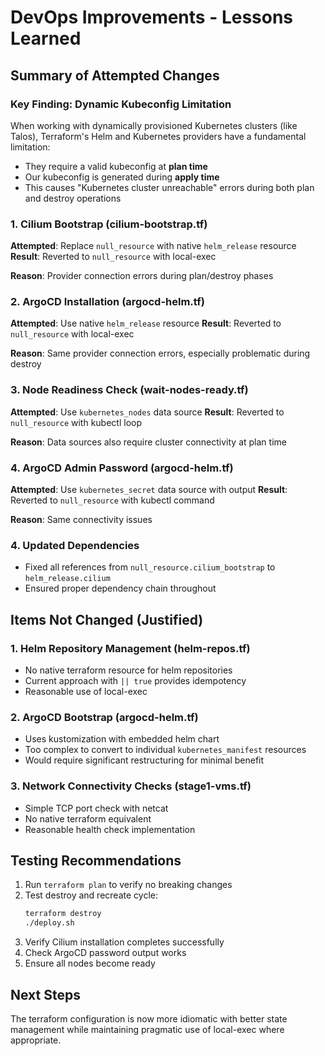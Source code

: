 # DevOps Improvements - Lessons Learned

## Summary of Attempted Changes

### Key Finding: Dynamic Kubeconfig Limitation

When working with dynamically provisioned Kubernetes clusters (like Talos), Terraform's Helm and Kubernetes providers have a fundamental limitation:
- They require a valid kubeconfig at **plan time** 
- Our kubeconfig is generated during **apply time**
- This causes "Kubernetes cluster unreachable" errors during both plan and destroy operations

### 1. Cilium Bootstrap (cilium-bootstrap.tf)
**Attempted**: Replace `null_resource` with native `helm_release` resource
**Result**: Reverted to `null_resource` with local-exec

**Reason**: Provider connection errors during plan/destroy phases

### 2. ArgoCD Installation (argocd-helm.tf) 
**Attempted**: Use native `helm_release` resource
**Result**: Reverted to `null_resource` with local-exec

**Reason**: Same provider connection errors, especially problematic during destroy

### 3. Node Readiness Check (wait-nodes-ready.tf)
**Attempted**: Use `kubernetes_nodes` data source
**Result**: Reverted to `null_resource` with kubectl loop

**Reason**: Data sources also require cluster connectivity at plan time

### 4. ArgoCD Admin Password (argocd-helm.tf)
**Attempted**: Use `kubernetes_secret` data source with output
**Result**: Reverted to `null_resource` with kubectl command

**Reason**: Same connectivity issues

### 4. Updated Dependencies
- Fixed all references from `null_resource.cilium_bootstrap` to `helm_release.cilium`
- Ensured proper dependency chain throughout

## Items Not Changed (Justified)

### 1. Helm Repository Management (helm-repos.tf)
- No native terraform resource for helm repositories
- Current approach with `|| true` provides idempotency
- Reasonable use of local-exec

### 2. ArgoCD Bootstrap (argocd-helm.tf)
- Uses kustomization with embedded helm chart
- Too complex to convert to individual `kubernetes_manifest` resources
- Would require significant restructuring for minimal benefit

### 3. Network Connectivity Checks (stage1-vms.tf)
- Simple TCP port check with netcat
- No native terraform equivalent
- Reasonable health check implementation

## Testing Recommendations

1. Run `terraform plan` to verify no breaking changes
2. Test destroy and recreate cycle:
   ```bash
   terraform destroy
   ./deploy.sh
   ```
3. Verify Cilium installation completes successfully
4. Check ArgoCD password output works
5. Ensure all nodes become ready

## Next Steps

The terraform configuration is now more idiomatic with better state management while maintaining pragmatic use of local-exec where appropriate.